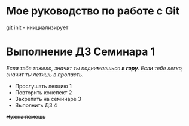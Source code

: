 # Мое руководство по работе с Git

git init - инициализирует

# Выполнение ДЗ Семинара 1 
*Если тебе тяжело, значит ты поднимаешься **в гору**. Если тебе легко, значит ты летишь в пропасть.*

* Прослушать лекцию 1
* Повторить конспект 2
* Закрепить на семинаре 3
* Выполнить ДЗ 4

~~Нужна помощь~~



